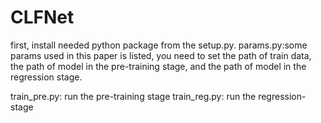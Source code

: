 # CLFNet
first, install needed python package from the setup.py.
params.py:some params used in this paper is listed, you need to set the path of train data, the path of model in the pre-training stage, and the path of model in the regression stage.

train_pre.py: run the pre-training stage 
train_reg.py: run the regression-stage
